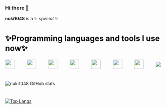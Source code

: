 ### Hi there 👋

**nuki1048** is a ✨ _special_ ✨

#

<h2 style='color: #000; font-weight: 700; font-size: 25px; line-height: 32px;'>✨Programming languages and tools I use now✨</h2>

<div style='display: flex; align-items: center; justify-content: space-between;'>

<img width='30px'  src="https://cdn.jsdelivr.net/gh/devicons/devicon/icons/vscode/vscode-original.svg" />
<img width='30px' src="https://cdn.jsdelivr.net/gh/devicons/devicon/icons/cplusplus/cplusplus-original.svg" />      
<img width='30px' src="https://cdn.jsdelivr.net/gh/devicons/devicon/icons/html5/html5-original.svg" />
<img width='30px' src="https://cdn.jsdelivr.net/gh/devicons/devicon/icons/css3/css3-original.svg" />
<img width='30px' src="https://cdn.jsdelivr.net/gh/devicons/devicon/icons/sass/sass-original.svg" />          
<img width='30px' src="https://cdn.jsdelivr.net/gh/devicons/devicon/icons/javascript/javascript-original.svg" />
<img width='30px' src="https://cdn.jsdelivr.net/gh/devicons/devicon/icons/react/react-original.svg" />
<img src="https://cdn.jsdelivr.net/gh/devicons/devicon/icons/firebase/firebase-plain.svg" />
</div>

#

![nuki1048 GitHub stats](https://github-readme-stats.vercel.app/api?username=nuki1048&show_icons=true&theme=dark)

#

[![Top Langs](https://github-readme-stats.vercel.app/api/top-langs/?username=nuki1048&hide_progress=true)](https://github.com/anuraghazra/github-readme-stats)
